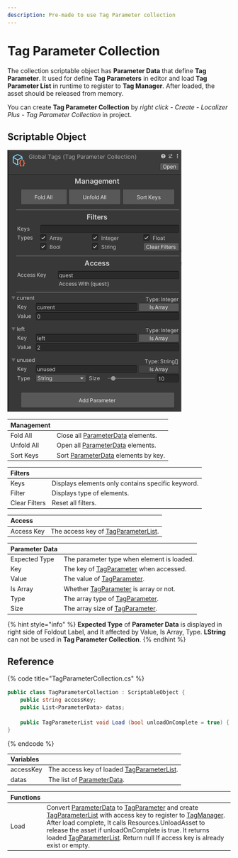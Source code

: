 ```yaml
---
description: Pre-made to use Tag Parameter collection
---
```


# Tag Parameter Collection

The collection scriptable object has **Parameter Data** that define **Tag Parameter**. It used for define **Tag Parameters** in editor and load **Tag Parameter List** in runtime to register to **Tag Manager**. After loaded, the asset should be released from memory.

You can create **Tag Parameter Collection** by _right click - Create - Localizer Plus - Tag Parameter Collection_ in project.

## Scriptable Object

![The example of Cube Collector \(unused not in example\)](../../.gitbook/assets/tag_parameter_collection_inspector.png)

| Management |  |
| :--- | :--- |
| Fold All | Close all [ParameterData](parameter-data.md) elements. |
| Unfold All | Open all [ParameterData](parameter-data.md) elements. |
| Sort Keys | Sort [ParameterData](parameter-data.md) elements by key. |

| Filters |  |
| :--- | :--- |
| Keys | Displays elements only contains specific keyword. |
| Filter | Displays type of elements. |
| Clear Filters | Reset all filters. |

| Access |  |
| :--- | :--- |
| Access Key | The access key of [TagParameterList](../tag-parameter-list/). |

| Parameter Data |  |
| :--- | :--- |
| Expected Type | The parameter type when element is loaded. |
| Key | The key of [TagParameter](../tag-parameter-list/tag-parameter.md) when accessed. |
| Value | The value of [TagParameter](../tag-parameter-list/tag-parameter.md). |
| Is Array | Whether [TagParameter](../tag-parameter-list/tag-parameter.md) is array or not. |
| Type | The array type of [TagParameter](../tag-parameter-list/tag-parameter.md). |
| Size | The array size of [TagParameter](../tag-parameter-list/tag-parameter.md). |

{% hint style="info" %}
**Expected Type** of **Parameter Data** is displayed in right side of Foldout Label, and It affected by Value, Is Array, Type. **LString** can not be used in **Tag Parameter Collection**.
{% endhint %}

## Reference

{% code title="TagParameterCollection.cs" %}
```csharp
public class TagParameterCollection : ScriptableObject {
    public string accessKey;
    public List<ParameterData> datas;

    public TagParameterList void Load (bool unloadOnComplete = true) { }
}
```
{% endcode %}

| Variables |  |
| :--- | :--- |
| accessKey | The access key of loaded [TagParameterList](../tag-parameter-list/). |
| datas | The list of [ParameterData](parameter-data.md). |

| Functions |  |
| :--- | :--- |
| Load | Convert [ParameterData](parameter-data.md) to [TagParameter](../tag-parameter-list/tag-parameter.md) and create [TagParameterList](../tag-parameter-list/) with access key to register to [TagManager](../tag-manager/). After load complete, It calls Resources.UnloadAsset to release the asset if unloadOnComplete is true. It returns loaded [TagParameterList](../tag-parameter-list/). Return null If access key is already exist or empty. |

